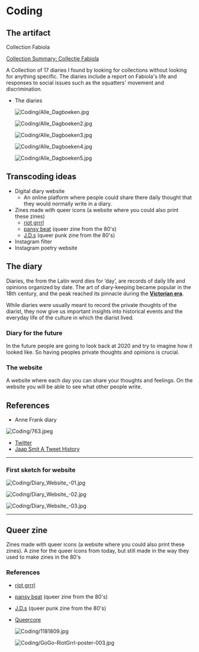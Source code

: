 # Coding

## The artifact

Collection Fabiola

[Collection Summary: Collectie Fabiola](https://search.iisg.amsterdam/Record/COLL00016)

A Collection of 17 diaries I found by looking for collections without looking for anything specific. The diaries include a report on Fabiola's life and responses to social issues such as the squatters' movement and discrimination.

- The diaries

    ![Coding/Alle_Dagboeken.jpg](Coding/Alle_Dagboeken.jpg)

    ![Coding/Alle_Dagboeken2.jpg](Coding/Alle_Dagboeken2.jpg)

    ![Coding/Alle_Dagboeken3.jpg](Coding/Alle_Dagboeken3.jpg)

    ![Coding/Alle_Dagboeken4.jpg](Coding/Alle_Dagboeken4.jpg)

    ![Coding/Alle_Dagboeken5.jpg](Coding/Alle_Dagboeken5.jpg)

## Transcoding ideas

- Digital diary website
    - An online platform where people could share there daily thought that they would normally write in a diary.
- Zines made with queer icons (a website where you could also print these zines)
    - [riot grrrl](https://www.theguardian.com/music/gallery/2013/jun/30/punk-music)
    - [pansy beat](https://i-d.vice.com/en_us/article/3k5djj/pansy-beat-zine-captured-the-80s-east-village-queer-scene) (queer zine from the 80's)
    - [J.D.s](https://www.dazeddigital.com/music/gallery/22438/1/j-d-s) (queer punk zine from the 80's)
- Instagram filter
- Instagram poetry website

## The diary

Diaries, the from the Latin word dies for ‘day’, are records of daily life and opinions organized by date. The art of diary-keeping became popular in the 18th century, and the peak reached its pinnacle during the **[Victorian era](https://en.wikipedia.org/wiki/Victorian_era)**.

While diaries were usually meant to record the private thoughts of the diarist, they now give us important insights into historical events and the everyday life of the culture in which the diarist lived.

### Diary for the future

In the future people are going to look back at 2020 and try to imagine how it looked like. So having peoples private thoughts and opinions is crucial. 

### The website

A website where each day you can share your thoughts and feelings. On the website you will be able to see what other people write. 

## References

- Anne Frank diary

![Coding/763.jpeg](Coding/763.jpeg)

- [Twitter](https://twitter.com/explore)
- [Jaap Smit A Tweet History](https://jaapsmit.nl/A-Tweet-History)

---

### First sketch for website

![Coding/Diary_Website_-01.jpg](Coding/Diary_Website_-01.jpg)

![Coding/Diary_Website_-02.jpg](Coding/Diary_Website_-02.jpg)

![Coding/Diary_Website_-03.jpg](Coding/Diary_Website_-03.jpg)

---

## Queer zine

Zines made with queer icons (a website where you could also print these zines). A zine for the queer icons from today, but still made in the way they used to make zines in the 80's 

### References

- [riot grrrl](https://www.theguardian.com/music/gallery/2013/jun/30/punk-music)
- [pansy beat](https://i-d.vice.com/en_us/article/3k5djj/pansy-beat-zine-captured-the-80s-east-village-queer-scene) (queer zine from the 80's)
- [J.D.s](https://www.dazeddigital.com/music/gallery/22438/1/j-d-s) (queer punk zine from the 80's)
- [Queercore](https://en.wikipedia.org/wiki/Queercore)

    ![Coding/1181809.jpg](Coding/1181809.jpg)

    ![Coding/GoGo-RiotGrrl-poster-003.jpg](Coding/GoGo-RiotGrrl-poster-003.jpg)
